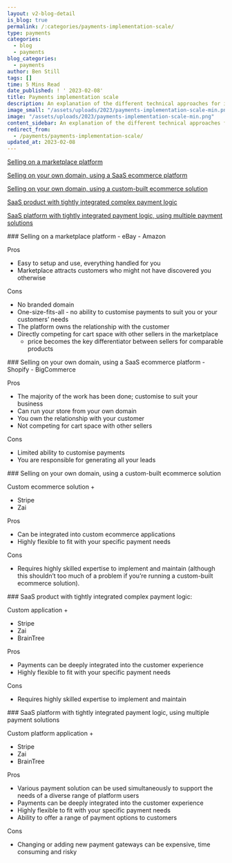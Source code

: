 ```yaml
---
layout: v2-blog-detail
is_blog: true
permalink: /:categories/payments-implementation-scale/
type: payments
categories:
  - blog
  - payments
blog_categories:
  - payments
author: Ben Still
tags: []
time: 5 Mins Read
date_published: ! ' 2023-02-08'
title: Payments implementation scale
description: An explanation of the different technical approaches for implementing online payments, from a simple shop on eBay through to a more scalable and custom technical platform.
image_small: "/assets/uploads/2023/payments-implementation-scale-min.png"
image: "/assets/uploads/2023/payments-implementation-scale-min.png"
content_sidebar: An explanation of the different technical approaches for implementing online payments, from a simple shop on eBay through to a more scalable and custom technical platform.
redirect_from:
  - /payments/payments-implementation-scale/
updated_at: 2023-02-08
---
```


[Selling on a marketplace platform](#selling-on-a-marketplace-platform)

[Selling on your own domain, using a SaaS ecommerce platform](#using-a-saas-ecomerce-platform)

[Selling on your own domain, using a custom-built ecommerce solution](#using-a-custom-built-ecommerce-solution)

[SaaS product with tightly integrated complex payment logic](#saas-product-complex-payment-logic)

[SaaS platform with tightly integrated payment logic, using multiple payment solutions](#saas-platform-multiple-payment-solutions)

<div id="selling-on-a-marketplace-platform"></div>
### Selling on a marketplace platform
- eBay
- Amazon

Pros
- Easy to setup and use, everything handled for you
- Marketplace attracts customers who might not have discovered you otherwise

Cons
- No branded domain
- One-size-fits-all - no ability to customise payments to suit you or your customers’ needs
- The platform owns the relationship with the customer
- Directly competing for cart space with other sellers in the marketplace
  - price becomes the key differentiator between sellers for comparable products

<div id="using-a-saas-ecomerce-platform"></div>
### Selling on your own domain, using a SaaS ecommerce platform
- Shopify
- BigCommerce

Pros
- The majority of the work has been done; customise to suit your business
- Can run your store from your own domain
- You own the relationship with your customer
- Not competing for cart space with other sellers

Cons
- Limited ability to customise payments
- You are responsible for generating all your leads

<div id="using-a-custom-built-ecommerce-solution"></div>
### Selling on your own domain, using a custom-built ecommerce solution

Custom ecommerce solution +
- Stripe
- Zai

Pros
- Can be integrated into custom ecommerce applications
- Highly flexible to fit with your specific payment needs

Cons
- Requires highly skilled expertise to implement and maintain (although this shouldn’t too much of a problem if you’re running a custom-built ecommerce solution).

<div id="saas-product-complex-payment-logic"></div>
### SaaS product with tightly integrated complex payment logic:

Custom application +
- Stripe
- Zai
- BrainTree

Pros
- Payments can be deeply integrated into the customer experience
- Highly flexible to fit with your specific payment needs

Cons
- Requires highly skilled expertise to implement and maintain

<div id="saas-platform-multiple-payment-solutions"></div>
### SaaS platform with tightly integrated payment logic, using multiple payment solutions

Custom platform application +
- Stripe
- Zai
- BrainTree

Pros
- Various payment solution can be used simultaneously to support the needs of a diverse range of platform users
- Payments can be deeply integrated into the customer experience
- Highly flexible to fit with your specific payment needs
- Ability to offer a range of payment options to customers

Cons
- Changing or adding new payment gateways can be expensive, time consuming and risky


